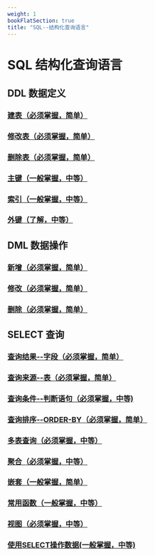 ```yaml
---
weight: 1
bookFlatSection: true
title: "SQL--结构化查询语言"
---
```


# SQL 结构化查询语言

## DDL 数据定义

### [建表（必须掌握，简单）](./first/DDL/#建立表)
### [修改表（必须掌握，简单）](./first/DDL/#修改表)
### [删除表（必须掌握，简单）](./first/DDL/#删除表)


### [主键（一般掌握，中等）](./first/DDL/#主键)
### [索引（一般掌握，中等）](./first/DDL/#索引)
### [外键（了解，中等）](./first/DDL/#外键)


## DML 数据操作

### [新增（必须掌握，简单）](./first/DML/#新增)
### [修改（必须掌握，简单）](./first/DML/#修改)
### [删除（必须掌握，简单）](./first/DML/#删除)


## SELECT 查询

### [查询结果--字段（必须掌握，简单）](./first/SELECT/#结果--字段（select）)
### [查询来源--表（必须掌握，简单）](./first/SELECT/#来源--表（from）)
### [查询条件--判断语句（必须掌握，中等)](./first/SELECT/#条件--判断语句（where）)
### [查询排序--ORDER-BY（必须掌握，简单）](./first/SELECT/#顺序--排序（order-by）)

### [多表查询（必须掌握，中等）](./first/SELECT/join)
### [聚合（必须掌握，中等）](./first/SELECT/group)
### [嵌套（一般掌握，简单）](./first/SELECT/nest)
### [常用函数（一般掌握，中等）](./first/SELECT/function)
 
### [视图（必须掌握，中等）](./first/SELECT/view)

### [使用SELECT操作数据(一般掌握，中等)](./first/SELECT/dmlBySelect)